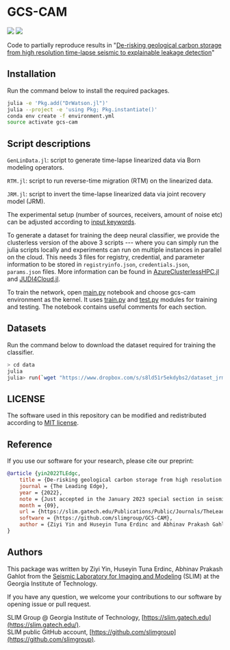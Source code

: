 # GCS-CAM

[![][license-img]][license-status] [![][zenodo-img]][zenodo-status]

Code to partially reproduce results in "[De-risking geological carbon storage from high resolution time-lapse seismic to explainable leakage detection](https://slim.gatech.edu/content/de-risking-geological-carbon-storage-high-resolution-time-lapse-seismic-explainable-leakage)"

## Installation

Run the command below to install the required packages.

```bash
julia -e 'Pkg.add("DrWatson.jl")'
julia --project -e 'using Pkg; Pkg.instantiate()'
conda env create -f environment.yml
source activate gcs-cam
```

## Script descriptions

`GenLinData.jl`: script to generate time-lapse linearized data via Born modeling operators.

`RTM.jl`: script to run reverse-time migration (RTM) on the linearized data.

`JRM.jl`: script to invert the time-lapse linearized data via joint recovery model (JRM).

The experimental setup (number of sources, receivers, amount of noise etc) can be adjusted according to [input keywords](https://github.com/slimgroup/GCS-CAM/blob/main/src/utils.jl).

To generate a dataset for training the deep neural classifier, we provide the clusterless version of the above 3 scripts --- where you can simply run the julia scripts locally and experiments can run on multiple instances in parallel on the cloud. This needs 3 files for registry, credential, and parameter information to be stored in `registryinfo.json`, `credentials.json`, `params.json` files. More information can be found in [AzureClusterlessHPC.jl](https://github.com/microsoft/AzureClusterlessHPC.jl) and [JUDI4Cloud.jl](https://github.com/slimgroup/JUDI4Cloud.jl).

To train the network, open [main.py](https://github.com/slimgroup/GCS-CAM/blob/main/scripts/main.ipynb) notebook and choose gcs-cam environment as the kernel. It uses [train.py](https://github.com/slimgroup/GCS-CAM/blob/main/scripts/train.py) and [test.py](https://github.com/slimgroup/GCS-CAM/blob/main/scripts/test.py) modules for training and testing. The notebook contains useful comments for each section.

## Datasets 

Run the command below to download the dataset required for training the classifier.

```bash
> cd data
julia 
julia> run(`wget "https://www.dropbox.com/s/s8ld51r5ekdybs2/dataset_jrm_1971_seismic_images?dl=0"`)
```

## LICENSE

The software used in this repository can be modified and redistributed according to [MIT license](https://github.com/slimgroup/GCS-CAM/blob/main/LICENSE).

## Reference

If you use our software for your research, please cite our preprint:

```bibtex
@article {yin2022TLEdgc,
	title = {De-risking geological carbon storage from high resolution time-lapse seismic to explainable leakage detection},
	journal = {The Leading Edge},
	year = {2022},
	note = {Just accepted in the January 2023 special section in seismic resolution},
	month = {09},
	url = {https://slim.gatech.edu/Publications/Public/Journals/TheLeadingEdge/2022/yin2022TLEdgc/paper.html},
	software = {https://github.com/slimgroup/GCS-CAM},
	author = {Ziyi Yin and Huseyin Tuna Erdinc and Abhinav Prakash Gahlot and Mathias Louboutin and Felix J. Herrmann}
}
```

## Authors

This package was written by Ziyi Yin, Huseyin Tuna Erdinc, Abhinav Prakash Gahlot from the [Seismic Laboratory for Imaging and Modeling](https://slim.gatech.edu/) (SLIM) at the Georgia Institute of Technology.

If you have any question, we welcome your contributions to our software by opening issue or pull request.

SLIM Group @ Georgia Institute of Technology, [https://slim.gatech.edu](https://slim.gatech.edu/).      
SLIM public GitHub account, [https://github.com/slimgroup](https://github.com/slimgroup).    

[license-status]:LICENSE
[zenodo-status]:https://doi.org/10.5281/zenodo.7222318
[license-img]:http://img.shields.io/badge/license-MIT-brightgreen.svg?style=flat?style=plastic
[zenodo-img]:https://zenodo.org/badge/DOI/10.5281/zenodo.3878711.svg?style=plastic
